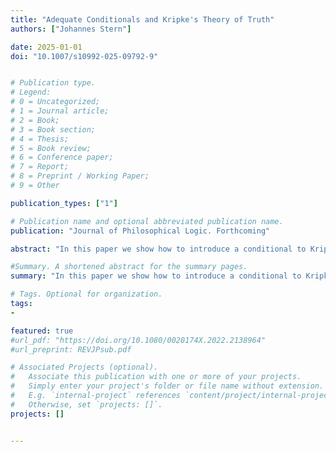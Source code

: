 ```yaml
---
title: "Adequate Conditionals and Kripke's Theory of Truth"
authors: ["Johannes Stern"]

date: 2025-01-01
doi: "10.1007/s10992-025-09792-9"


# Publication type.
# Legend:
# 0 = Uncategorized;
# 1 = Journal article;
# 2 = Book;
# 3 = Book section;
# 4 = Thesis;
# 5 = Book review;
# 6 = Conference paper;
# 7 = Report;
# 8 = Preprint / Working Paper;
# 9 = Other

publication_types: ["1"]

# Publication name and optional abbreviated publication name.
publication: "Journal of Philosophical Logic. Forthcoming"

abstract: "In this paper we show how to introduce a conditional to Kripke's theory of truth that respects the deduction theorem for the consequence relation associated with the theory. To this effect we develop a novel supervaluational framework, called strong Kleene supervaluation, that we take to be a promising framework for handling the truth-conditions of non-monotone notion in the presence of semantic indeterminacy more generally."

#Summary. A shortened abstract for the summary pages.
summary: "In this paper we show how to introduce a conditional to Kripke's theory of truth that respects the deduction theorem for the consequence relation associated with the theory."

# Tags. Optional for organization.
tags:
-

featured: true
#url_pdf: "https://doi.org/10.1080/0020174X.2022.2138964"
#url_preprint: REVJPsub.pdf

# Associated Projects (optional).
#   Associate this publication with one or more of your projects.
#   Simply enter your project's folder or file name without extension.
#   E.g. `internal-project` references `content/project/internal-project/index.md`.
#   Otherwise, set `projects: []`.
projects: []


---
```


